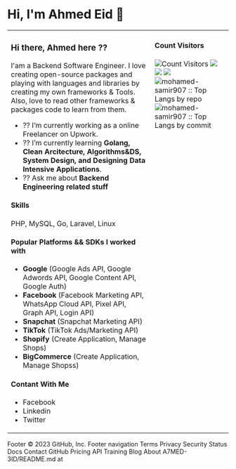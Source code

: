 # Hi, I'm Ahmed Eid  👋 
<table>
<tr valign="top">
<td width="65%">

### Hi there, Ahmed here ??
I'am a Backend Software Engineer. I love creating open-source packages and playing with languages and libraries by creating my own frameworks & Tools. Also, love to read other frameworks & packages code to learn from them.

- ?? I’m currently working as a online Freelancer on Upwork.
- ?? I’m currently learning  **Golang, Clean Arcitecture, Algorithms&DS, System Design, and Designing Data Intensive Applications**.
- ?? Ask me about **Backend Engineering related stuff**

<!--
- ?? How to reach me: ...
- ?? Pronouns: ...
- ? Fun fact: ...
- ?? I’m looking to collaborate on ...
- ?? I’m looking for help with ...
- ?? ’m available for freelancing.
-->
  
#### Skills
PHP, MySQL, Go, Laravel, Linux
  
#### Popular Platforms && SDKs I worked with
- **Google** (Google Ads API, Google Adwords API, Google Content API, Google Auth)
- **Facebook** (Facebook Marketing API, WhatsApp Cloud API, Pixel API, Graph API, Login API)
- **Snapchat** (Snapchat Marketing API)
- **TikTok** (TikTok Ads/Marketing API)
- **Shopify** (Create Application, Manage Shops)
- **BigCommerce** (Create Application, Manage Shopss)

#### Contant With Me
- Facebook
- Linkedin
- Twitter

</td>
<td width="35%">

#### Count Visitors
<img src="https://profile-counter.glitch.me/mohamed-samir907/count.svg" alt="Count Visitors">

<img src="https://github-readme-stats.vercel.app/api?username=mohamed-samir907&show_icons=true">
<img src="https://github-readme-streak-stats.herokuapp.com/?user=mohamed-samir907&hide_border=false" />

<img src="https://github-readme-stats.vercel.app/api/top-langs/?username=mohamed-samir907&layout=compact">
<img src="https://github-profile-summary-cards.vercel.app/api/cards/repos-per-language?username=mohamed-samir907&layout=compact&hide_border=true" alt="mohamed-samir907 :: Top Langs by repo" />
<img src="https://github-profile-summary-cards.vercel.app/api/cards/most-commit-language?username=mohamed-samir907&layout=compact&hide_border=true"
alt="mohamed-samir907 :: Top Langs by commit" />
<!-- <img src="https://cr-ss-service.azurewebsites.net/api/ScreenShot?widget=summary&username=mohamed-samir907&badges=3"> -->

</td>
</tr>
</table

Footer
© 2023 GitHub, Inc.
Footer navigation
Terms
Privacy
Security
Status
Docs
Contact GitHub
Pricing
API
Training
Blog
About
A7MED-3ID/README.md at
